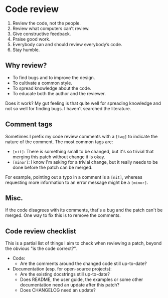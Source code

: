 # Code review

1. Review the code, not the people.
2. Review what computers can’t review.
3. Give constructive feedback.
4. Praise good work.
5. Everybody can and should review everybody’s code.
6. Stay humble.


## Why review?

* To find bugs and to improve the design.
* To cultivate a common style.
* To spread knowledge about the code.
* To educate both the author and the reviewer.

Does it work? My gut feeling is that quite well for spreading knowledge and not
so well for finding bugs. I haven't searched the literature.

## Comment tags

Sometimes I prefix my code review comments with a `[tag]` to indicate the nature
of the comment. The most common tags are:

* `[nit]`: There is something small to be changed, but it's so trivial that
  merging this patch without change it is okay.
* `[minor]`: I know I'm asking for a trivial change, but it really needs to be
  done before the patch can be merged.

For example, pointing out a typo in a comment is a `[nit]`, whereas requesting
more information to an error message might be a `[minor]`.


## Misc.

If the code disagrees with its comments, that's a bug and the patch can't be
merged. One way to fix this is to remove the comments.


## Code review checklist

This is a partial list of things I aim to check when reviewing a patch, beyond
the obvious "is the code correct?".

* Code:
    * Are the comments around the changed code still up-to-date?
* Documentation (esp. for open-source projects):
    * Are the existing docstrings still up-to-date?
    * Does README, the user guide, the examples or some other documentation need
      an update after this patch?
    * Does CHANGELOG need an update?
